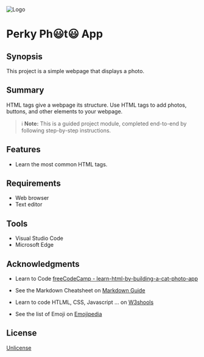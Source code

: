 ![Logo]()


#  Perky Ph😃t😃 App

## Synopsis

This project is a simple webpage that displays a photo.

## Summary

HTML tags give a webpage its structure. 
Use HTML tags to add photos, buttons, and other elements to your webpage.

> :information_source: **Note:** This is a guided project module, completed end-to-end by following step-by-step instructions. 

## Features

- Learn the most common HTML tags.


## Requirements

- Web browser
- Text editor

## Tools

- Visual Studio Code
- Microsoft Edge


## Acknowledgments

- Learn to Code [freeCodeCamp - learn-html-by-building-a-cat-photo-app ](https://www.freecodecamp.org/learn/2022/responsive-web-design/learn-html-by-building-a-cat-photo-app "From the Front-End Developer Roadmap")

- See the Markdown Cheatsheet on [Markdown Guide](www.markdownguide.org "Reference website about Markdown Language.")

- Learn to code HTLML, CSS, Javascript ... on [W3shools](www.w3schools.com "World's largest web developer site.")

- See the list of Emoji on [Emojipedia](http://www.emojipedia.org "Emoji reference site.") 


## License

[Unlicense](https://unlicense.org/)
